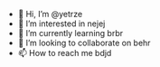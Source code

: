 - 👋 Hi, I’m @yetrze
- 👀 I’m interested in nejej
- 🌱 I’m currently learning brbr
- 💞️ I’m looking to collaborate on behr
- 📫 How to reach me bdjd

<!---
yetrze/yetrze is a ✨ special ✨ repository because its `README.md` (this file) appears on your GitHub profile.
You can click the Preview link to take a look at your changes.
--->
